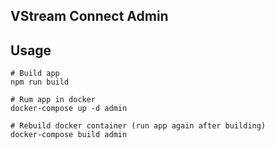 ## VStream Connect Admin

## Usage

```
# Build app
npm run build

# Rum app in docker
docker-compose up -d admin

# Rebuild docker container (run app again after building)
docker-compose build admin
```
